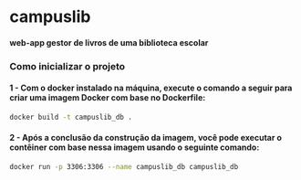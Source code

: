 # campuslib
#### web-app gestor de livros de uma biblioteca escolar
### Como inicializar o projeto
#### 1 - Com o docker instalado na máquina, execute o comando a seguir para criar uma imagem Docker com base no Dockerfile:
```bash
docker build -t campuslib_db .
```
#### 2 - Após a conclusão da construção da imagem, você pode executar o contêiner com base nessa imagem usando o seguinte comando:
```bash
docker run -p 3306:3306 --name campuslib_db campuslib_db
```